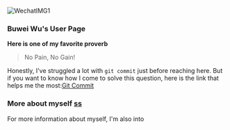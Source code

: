 ![WechatIMG1](https://user-images.githubusercontent.com/72898953/191864812-160194fe-f70b-429e-9b17-39827a965811.jpeg)
### Buwei Wu's User Page
**Here is one of my favorite proverb**
> No Pain, No Gain!

Honestly, I've struggled a lot with `git commit` just before reaching here.
But if you want to know how I come to solve this question, here is the link that helps me the most:[Git Commit](https://learn.sourcegraph.com/how-to-commit-code-to-a-git-repository-with-visual-studio-code)

### More about myself [ss](http://nba.com)
For more information about myself, I'm also into 
